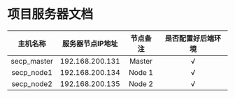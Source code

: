 # 项目服务器文档

|  主机名称   | 服务器节点IP地址 | 节点备注 | 是否配置好后端环境 |
| :---------: | :--------------: | :------: | :----------------: |
| secp_master | 192.168.200.131  |  Master  |         √          |
| secp_node1  | 192.168.200.134  |  Node 1  |         √          |
| secp_node2  | 192.168.200.135  |  Node 2  |         √          |

